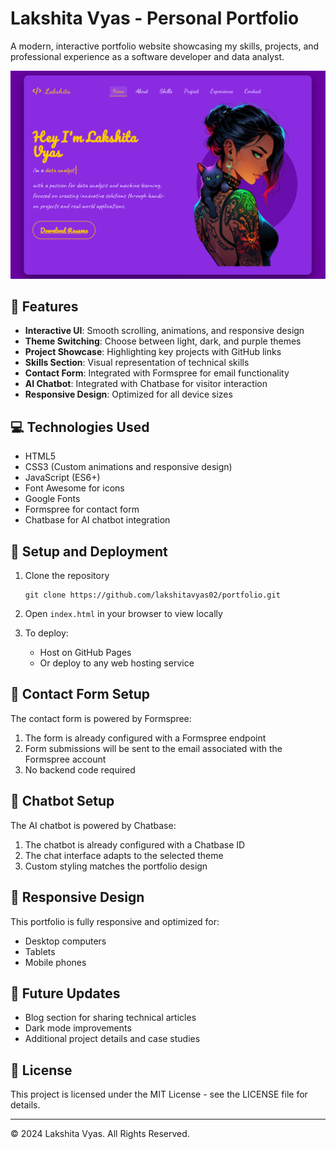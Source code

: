 # Lakshita Vyas - Personal Portfolio

A modern, interactive portfolio website showcasing my skills, projects, and professional experience as a software developer and data analyst.

![Portfolio Preview](portfolio-preview.png)

## 🌟 Features

- **Interactive UI**: Smooth scrolling, animations, and responsive design
- **Theme Switching**: Choose between light, dark, and purple themes
- **Project Showcase**: Highlighting key projects with GitHub links
- **Skills Section**: Visual representation of technical skills
- **Contact Form**: Integrated with Formspree for email functionality
- **AI Chatbot**: Integrated with Chatbase for visitor interaction
- **Responsive Design**: Optimized for all device sizes

## 💻 Technologies Used

- HTML5
- CSS3 (Custom animations and responsive design)
- JavaScript (ES6+)
- Font Awesome for icons
- Google Fonts
- Formspree for contact form
- Chatbase for AI chatbot integration

## 🚀 Setup and Deployment

1. Clone the repository
   ```
   git clone https://github.com/lakshitavyas02/portfolio.git
   ```

2. Open `index.html` in your browser to view locally

3. To deploy:
   - Host on GitHub Pages
   - Or deploy to any web hosting service

## 📝 Contact Form Setup

The contact form is powered by Formspree:

1. The form is already configured with a Formspree endpoint
2. Form submissions will be sent to the email associated with the Formspree account
3. No backend code required

## 🤖 Chatbot Setup

The AI chatbot is powered by Chatbase:

1. The chatbot is already configured with a Chatbase ID
2. The chat interface adapts to the selected theme
3. Custom styling matches the portfolio design

## 📱 Responsive Design

This portfolio is fully responsive and optimized for:
- Desktop computers
- Tablets
- Mobile phones

## 🔄 Future Updates

- Blog section for sharing technical articles
- Dark mode improvements
- Additional project details and case studies

## 📄 License

This project is licensed under the MIT License - see the LICENSE file for details.

---

© 2024 Lakshita Vyas. All Rights Reserved. 